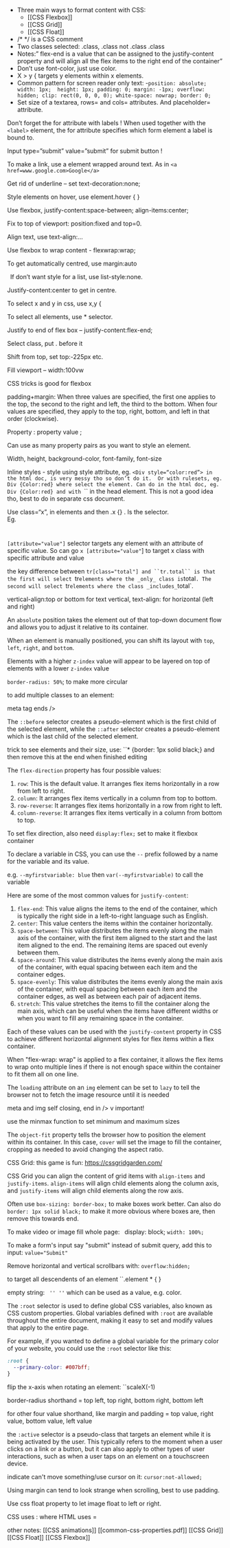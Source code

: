 
- Three main ways to format content with CSS: 
	- [[CSS Flexbox]]
	- [[CSS Grid]]
	- [[CSS Float]]
- /\*  \*/  is a CSS comment
- Two classes selected: .class, .class not .class .class
- Notes:” flex-end is a value that can be assigned to the justify-content property and will align all the flex items to the right end of the container”
- Don’t use font-color, just use color. 
- X > y {  targets y elements within x elements. 
- Common pattern for screen reader only text:
	-```position: absolute;
	width: 1px; 
	height: 1px;
	padding: 0;
	margin: -1px;
	overflow: hidden;
	clip: rect(0, 0, 0, 0);
	white-space: nowrap;
	border: 0;``` 
- Set size of a textarea, rows= and cols= attributes. And placeholder= attribute. 

Don’t forget the for attribute with labels ! When used together with the `<label>` element, the for attribute specifies which form element a label is bound to.

Input type=”submit” value=”submit” for submit button !

To make a link, use a element wrapped around text. As in `<a href=www.google.com>Google</a>`

Get rid of underline – set text-decoration:none; 

Style elements on hover, use element.hover { }

Use flexbox, justify-content:space-between; align-items:center;

Fix to top of viewport: position:fixed and top=0. 

Align text, use text-align:… 

Use flexbox to wrap content - flexwrap:wrap; 

To get automatically centred, use margin:auto

` `If don’t want style for a list, use list-style:none.  

Justify-content:center to get in centre. 

To select x and y in css, use x,y {

To select all elements, use \* selector. 

Justify to end of flex box – justify-content:flex-end; 

Select class, put . before it 

Shift from top, set top:-225px etc. 

Fill viewport – width:100vw

CSS tricks is good for flexbox 

padding+margin: When three values are specified, the first one applies to the top, the second to the right and left, the third to the bottom. When four values are specified, they apply to the top, right, bottom, and left in that order (clockwise).

Property : property value ;

Can use as many property pairs as you want to style an element. 

Width, height, background-color, font-family, font-size

Inline styles - style using style attribute, eg. ``<Div style=“color:red”> in the html doc, is very messy tho so don’t do it. 
Or with rulesets, eg. Div {Color:red} where select the element. Can do in the html doc, eg. Div {Color:red} and with ``<style type=“text/css”> div {Color:red} </style>`` in the head element. This is not a good idea tho, best to do in separate css document. 

Use class=“x”, in elements and then .x {} . Is the selector.  
Eg. <h1 class=“x”> </h1> 
`[attribute="value"]` selector targets any element with an attribute of specific value. So can go `x [attribute="value"`] to target x class with specific attribute and value

the key difference between `tr[class="total"] and ``tr.total`` is that the first will select `tr` elements where the _only_ class is `total`. The second will select `tr` elements where the class _includes_ `total`.

vertical-align:top or bottom for text vertical, text-align: for horizontal (left and right)

An `absolute` position takes the element out of that top-down document flow and allows you to adjust it relative to its container. 

When an element is manually positioned, you can shift its layout with `top`, `left`, `right`, and `bottom`. 


Elements with a higher `z-index` value will appear to be layered on top of elements with a lower `z-index` value

`border-radius: 50%`; to make more circular


to add multiple classes to an element: <div class="class1 class2 class3"></div>

meta tag ends />

The `::before` selector creates a pseudo-element which is the first child of the selected element, while the `::after` selector creates a pseudo-element which is the last child of the selected element.




trick to see elements and their size, use: 
``* {border: 1px solid black;}
and then remove this at the end when finished editing

The `flex-direction` property has four possible values:
1.  `row`: This is the default value. It arranges flex items horizontally in a row from left to right.
2.  `column`: It arranges flex items vertically in a column from top to bottom.
3.  `row-reverse`: It arranges flex items horizontally in a row from right to left.
4.  `column-reverse`: It arranges flex items vertically in a column from bottom to top.

To set flex direction, also need ``display:flex;`` set to make it flexbox container 


To declare a variable in CSS, you can use the `--` prefix followed by a name for the variable and its value. 

e.g. `--myfirstvariable: blue` then ``var(--myfirstvariable)`` to call the variable 



Here are some of the most common values for `justify-content`:

1.  `flex-end`: This value aligns the items to the end of the container, which is typically the right side in a left-to-right language such as English.
2.  `center`: This value centers the items within the container horizontally.
3.  `space-between`: This value distributes the items evenly along the main axis of the container, with the first item aligned to the start and the last item aligned to the end. The remaining items are spaced out evenly between them.
4.  `space-around`: This value distributes the items evenly along the main axis of the container, with equal spacing between each item and the container edges.
5.  `space-evenly`: This value distributes the items evenly along the main axis of the container, with equal spacing between each item and the container edges, as well as between each pair of adjacent items.
6.  `stretch`: This value stretches the items to fill the container along the main axis, which can be useful when the items have different widths or when you want to fill any remaining space in the container.

Each of these values can be used with the `justify-content` property in CSS to achieve different horizontal alignment styles for flex items within a flex container.

When "flex-wrap: wrap" is applied to a flex container, it allows the flex items to wrap onto multiple lines if there is not enough space within the container to fit them all on one line.

The `loading` attribute on an `img` element can be set to `lazy` to tell the browser not to fetch the image resource until it is needed

meta and img self closing, end in /> v important! 


use the minmax function to set minimum and maximum sizes


The `object-fit` property tells the browser how to position the element within its container. In this case, `cover` will set the image to fill the container, cropping as needed to avoid changing the aspect ratio.

CSS Grid: this game is fun: https://cssgridgarden.com/ 

CSS Grid you can align the content of grid items with `align-items` and `justify-items`. `align-items` will align child elements along the column axis, and `justify-items` will align child elements along the row axis.

Often use ``box-sizing: border-box;`` to make boxes work better. Can also do ``border: 1px solid black;`` to make it more obvious where boxes are, then remove this towards end. 


To make video or image fill whole page: ``
 ``display: block;
  ``width: 100%;``

To make a form's input say "submit" instead of submit query, add this to input: 
``value="Submit"``

Remove horizontal and vertical scrollbars with: ``overflow:hidden;``

to target all descendents of an element ``.element * { }


empty string: `` '' ''`` which can be used as a value, e.g. color. 


The `:root` selector is used to define global CSS variables, also known as CSS custom properties. Global variables defined with `:root` are available throughout the entire document, making it easy to set and modify values that apply to the entire page.

For example, if you wanted to define a global variable for the primary color of your website, you could use the `:root` selector like this:
```css
:root {
  --primary-color: #007bff;
}
```


flip the x-axis when rotating an element: ``scaleX(-1)

border-radius shorthand = top left, top right, bottom right, bottom left

for other four value shorthand, like margin and padding = top value, right value, bottom value, left value

the `:active` selector is a pseudo-class that targets an element while it is being activated by the user. This typically refers to the moment when a user clicks on a link or a button, but it can also apply to other types of user interactions, such as when a user taps on an element on a touchscreen device.

indicate can't move something/use cursor on it: ``cursor:not-allowed;``

Using margin can tend to look strange when scrolling, best to use padding. 

Use css float property to let image float to left or right. 

CSS uses : where HTML uses = 

other notes: 
[[CSS animations]]
[[common-css-properties.pdf]]
[[CSS Grid]]
[[CSS Float]]
[[CSS Flexbox]]